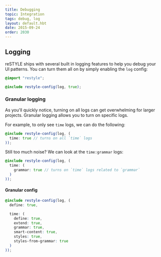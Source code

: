 ```yaml
---
title: Debugging
topic: Integration
tags: debug, log
layout: default.hbt
date: 2015-09-24
order: 2030
---
```


## Logging

reSTYLE ships with several built in logging features to help you debug your UI patterns. You can turn them all on by simply enabling the `log` config:

```scss
@import "restyle";

@include restyle-config(log, true);
```

### Granular logging

As you'll quickly notice, turning on all logs can get overwhelming for larger projects. Granular logging allows you to turn on specific logs.

For example, to only see `time` logs, we can do the following:

```scss
@include restyle-config(log, (
  time: true // turns on all `time` logs
));
```

Still too much noise? We can look at the `time:grammar` logs:

```scss
@include restyle-config(log, (
  time: (
    grammar: true // turns on `time` logs related to `grammar`
  )
));
```

#### Granular config

```scss
@include restyle-config(log, (
  define: true,

  time: (
    define: true,
    extend: true,
    grammar: true,
    smart-content: true,
    styles: true,
    styles-from-grammar: true
  )
));
```